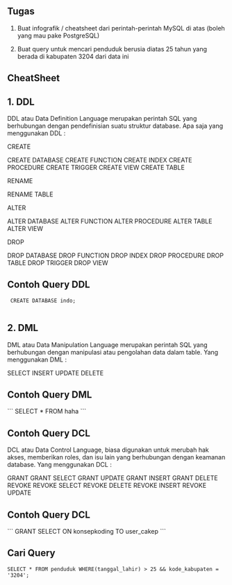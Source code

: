 <h2 b > Tugas </h2>

1. Buat infografik / cheatsheet dari perintah-perintah MySQL di atas (boleh yang mau pake PostgreSQL)

3. Buat query untuk mencari penduduk berusia diatas 25 tahun yang berada di kabupaten 3204 dari data ini



<h2 b > CheatSheet </h2>

<h2 b >1. DDL </h2>

DDL atau Data Definition Language merupakan perintah SQL yang berhubungan dengan pendefinisian suatu struktur database. Apa saja yang menggunakan DDL :

CREATE

CREATE DATABASE
CREATE FUNCTION
CREATE INDEX
CREATE PROCEDURE
CREATE TRIGGER
CREATE VIEW
CREATE TABLE

RENAME

RENAME TABLE

ALTER

ALTER DATABASE
ALTER FUNCTION
ALTER PROCEDURE
ALTER TABLE
ALTER VIEW

DROP

DROP DATABASE
DROP FUNCTION
DROP INDEX
DROP PROCEDURE
DROP TABLE
DROP TRIGGER
DROP VIEW


<h2 b >Contoh Query DDL </h2>

```
 CREATE DATABASE indo;
 
 ```
<h2 b >2. DML </h2>

DML atau Data Manipulation Language merupakan perintah SQL yang berhubungan dengan manipulasi atau pengolahan data dalam table. Yang menggunakan DML :

SELECT
INSERT
UPDATE
DELETE

<h2 b >Contoh Query DML </h2>
```
SELECT * FROM haha
```

<h2 b >Contoh Query DCL </h2>

DCL atau Data Control Language, biasa digunakan untuk merubah hak akses, memberikan roles, dan isu lain yang berhubungan dengan keamanan database. Yang menggunakan DCL :

GRANT
GRANT SELECT
GRANT UPDATE
GRANT INSERT
GRANT DELETE
REVOKE
REVOKE SELECT
REVOKE DELETE
REVOKE INSERT
REVOKE UPDATE

<h2 b >Contoh Query DCL </h2>
```
GRANT SELECT ON konsepkoding TO user_cakep
```

<h2 b > Cari Query </h2>

```
SELECT * FROM penduduk WHERE(tanggal_lahir) > 25 && kode_kabupaten = '3204';
```

